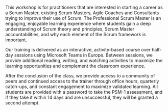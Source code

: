 This workshop is for practitioners that are interested in starting a career as a Scrum Master, existing Scrum Masters, Agile Coaches and Consultants trying to improve their use of Scrum. The Professional Scrum Master is an engaging, enjoyable learning experience where students gain a deep understanding of Scrum theory and principles, Scrum Master accountabilities, and why each element of the Scrum framework is important. 

Our training is delivered as an interactive, activity-based course over half-day sessions using Microsoft Teams in Europe. Between sessions, we provide additional reading, writing, and watching activities to maximize the learning opportunities and complement the classroom experience. 

After the conclusion of the class, we provide access to a community of peers and continued access to the trainer through office hours, quarterly catch-ups, and constant engagement to maximize validated learning. All students are provided with a password to take the PSM-1 assessment, and if they take it within 14 days and are unsuccessful, they will be granted a second attempt.